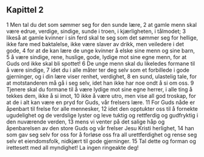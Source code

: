 ## Kapittel 2

1 Men tal du det som sømmer seg for den sunde lære,
2 at gamle menn skal være edrue, verdige, sindige, sunde i troen, i kjærligheten, i tålmodet;
3 likeså at gamle kvinner i sin ferd skal te seg som det sømmer seg for hellige, ikke fare med baktalelse, ikke være slaver av drikk, men veiledere i det gode,
4 for at de kan lære de unge kvinner å elske sine menn og sine barn,
5 å være sindige, rene, huslige, gode, lydige mot sine egne menn, for at Guds ord ikke skal bli spottet!
6 De unge menn skal du likeledes formane til å være sindige,
7 idet du i alle måter ter deg selv som et forbillede i gode gjerninger, og i din lære viser renhet, verdighet,
8 en sund, ulastelig tale, for at motstanderen må gå i seg selv, idet han ikke har noe ondt å si om oss.
9 Tjenere skal du formane til å være lydige mot sine egne herrer, i alle ting å tekkes dem, ikke å si imot,
10 ikke å være utro, men vise all god troskap, for at de i alt kan være en pryd for Guds, vår frelsers lære.
11 For Guds nåde er åpenbart til frelse for alle mennesker,
12 idet den opptukter oss til å fornekte ugudelighet og de verdslige lyster og leve tuktig og rettferdig og gudfryktig i den nuværende verden,
13 mens vi venter på det salige håp og åpenbarelsen av den store Guds og vår frelser Jesu Kristi herlighet,
14 han som gav seg selv for oss for å forløse oss fra all urettferdighet og rense seg selv et eiendomsfolk, nidkjært til gode gjerninger.
15 Tal dette og forman og irettesett med all myndighet! La ingen ringeakte deg!
